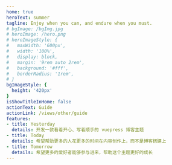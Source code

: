 ```yaml
---
home: true
heroText: summer
tagline: Enjoy when you can, and endure when you must.
# bgImage: /bgImg.jpg
# heroImage: /hero.png
# heroImageStyle: {
#   maxWidth: '600px',
#   width: '100%',
#   display: block,
#   margin: '9rem auto 2rem',
#   background: '#fff',
#   borderRadius: '1rem',
# }
bgImageStyle: {
  height: '420px'
}
isShowTitleInHome: false
actionText: Guide
actionLink: /views/other/guide
features:
- title: Yesterday
  details: 开发一款看着开心、写着顺手的 vuepress 博客主题
- title: Today
  details: 希望帮助更多的人花更多的时间在内容创作上，而不是博客搭建上
- title: Tomorrow
  details: 希望更多的爱好者能够参与进来，帮助这个主题更好的成长
---
```

<script>
export default {
  mounted () {
    const mask = document.querySelector('.home-blog .hero .mask');
    // mask.style.background = 'url(/my-blog/bgImg.jpg) center 10% / cover no-repeat';// gitee
    mask.style.background = 'url(/bgImg.jpg) center 10% / cover no-repeat';  // github 
  }
}
</script>
